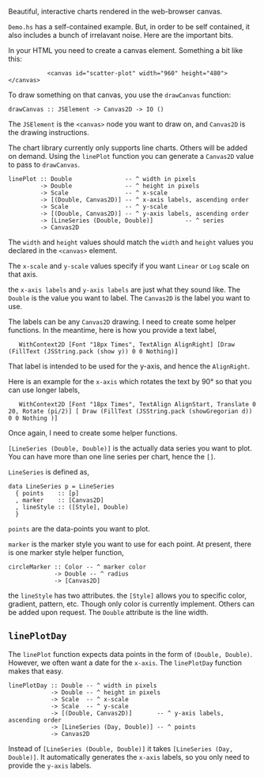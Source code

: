 Beautiful, interactive charts rendered in the web-browser canvas.

`Demo.hs` has a self-contained example. But, in order to be self contained, it also includes a bunch of irrelavant noise. Here are the important bits.

In your HTML you need to create a canvas element. Something a bit like this:

```
           <canvas id="scatter-plot" width="960" height="480"></canvas>

```

To draw something on that canvas, you use the `drawCanvas` function:

```
drawCanvas :: JSElement -> Canvas2D -> IO ()
```

The `JSElement` is the `<canvas>` node you want to draw on, and `Canvas2D` is the drawing instructions.

The chart library currently only supports line charts. Others will be
added on demand. Using the `linePlot` function you can generate a
`Canvas2D` value to pass to `drawCanvas`.

```
linePlot :: Double               -- ^ width in pixels
         -> Double               -- ^ height in pixels
         -> Scale                -- ^ x-scale
         -> [(Double, Canvas2D)] -- ^ x-axis labels, ascending order
         -> Scale                -- ^ y-scale
         -> [(Double, Canvas2D)] -- ^ y-axis labels, ascending order
         -> [LineSeries (Double, Double)]         -- ^ series
         -> Canvas2D
```

The `width` and `height` values should match the `width` and `height` values you declared in the `<canvas>` element.

The `x-scale` and `y-scale` values specify if you want `Linear` or `Log` scale on that axis.

the `x-axis labels` and `y-axis labels` are just what they sound like. The `Double` is the value you want to label. The `Canvas2D` is the label you want to use.

The labels can be any `Canvas2D` drawing. I need to create some helper functions. In the meantime, here is how you provide a text label,

```
   WithContext2D [Font "18px Times", TextAlign AlignRight] [Draw (FillText (JSString.pack (show y)) 0 0 Nothing)]
```

That label is intended to be used for the y-axis, and hence the `AlignRight`.

Here is an example for the `x-axis` which rotates the text by 90° so that you can use longer labels,

```
   WithContext2D [Font "18px Times", TextAlign AlignStart, Translate 0 20, Rotate (pi/2)] [ Draw (FillText (JSString.pack (showGregorian d)) 0 0 Nothing )]
```

Once again, I need to create some helper functions.

`[LineSeries (Double, Double)]` is the actually data series you want to plot. You can have more than one line series per chart, hence the `[]`.

`LineSeries` is defined as,

```
data LineSeries p = LineSeries
  { points    :: [p]
  , marker    :: [Canvas2D]
  , lineStyle :: ([Style], Double)
  }
```

`points` are the data-points you want to plot.

`marker` is the marker style you want to use for each point. At present, there is one marker style helper function,

```
circleMarker :: Color -- ^ marker color
             -> Double -- ^ radius
             -> [Canvas2D]
```

the `lineStyle` has two attributes. the `[Style]` allows you to specific color, gradient, pattern, etc. Though only color is currently implement. Others can be added upon request. The `Double` attribute is the line width.

## `linePlotDay`

The `linePlot` function expects data points in the form of `(Double, Double)`. However, we often want a date for the `x-axis`. The `linePlotDay` function makes that easy.

```
linePlotDay :: Double -- ^ width in pixels
            -> Double -- ^ height in pixels
            -> Scale  -- ^ x-scale
            -> Scale  -- ^ y-scale
            -> [(Double, Canvas2D)]       -- ^ y-axis labels, ascending order
            -> [LineSeries (Day, Double)] -- ^ points
            -> Canvas2D
```

Instead of `[LineSeries (Double, Double)]` it takes `[LineSeries (Day, Double)]`. It automatically generates the `x-axis` labels, so you only need to provide the `y-axis` labels.
